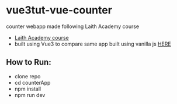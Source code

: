 # vue3tut-vue-counter
counter webapp made following Laith Academy course

- [Laith Academy course](https://youtu.be/I_xLMmNeLDY)
- built using Vue3 to compare same app built using vanilla js [HERE](https://github.com/TheHiccups/vue3tut-js-counter)
## How to Run:
- clone repo
- cd counterApp
- npm install
- npm run dev
